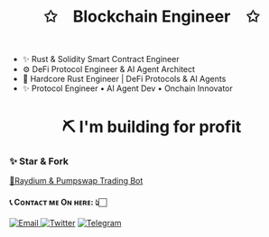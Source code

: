 <!--
### ⭐Star & 🍴Fork
-->
<p align="center">
    <h1 align="center">✩&emsp;Blockchain Engineer&emsp;✩</h1>
</p>
<br>

</div>

- ✨ Rust & Solidity Smart Contract Engineer
- ⚙️ DeFi Protocol Engineer & AI Agent Architect
- 🚀 Hardcore Rust Engineer | DeFi Protocols & AI Agents
- ✨ Protocol Engineer • AI Agent Dev • Onchain Innovator




<h1 style="text-align : center"> ⛏ I'm building for profit </h1>

<h3>✨ Star & Fork</h3>
<a href="https://github.com/kinexbt/raydium-pumpswap-trade-bot">💊Raydium & Pumpswap Trading Bot</a>

<h4> 📞 Cᴏɴᴛᴀᴄᴛ ᴍᴇ Oɴ ʜᴇʀᴇ: 👆🏻 </h4>

<div style={{display : flex ; justify-content : space-evenly}}> 
    <a href="mailto:piter.jb0817@gmail.com" target="_blank">
        <img alt="Email"
        src="https://img.shields.io/badge/Email-00599c?style=for-the-badge&logo=gmail&logoColor=white"/>
    </a>
     <a href="https://x.com/kinexbt" target="_blank"><img alt="Twitter"
        src="https://img.shields.io/badge/Twitter-000000?style=for-the-badge&logo=x&logoColor=white"/></a>
<!--      <a href="https://discordapp.com/users/471524111512764447" target="_blank"><img alt="Discord"
        src="https://img.shields.io/badge/Discord-7289DA?style=for-the-badge&logo=discord&logoColor=white"/></a>  -->
    <a href="https://t.me/kinexbt" target="_blank"><img alt="Telegram"
        src="https://img.shields.io/badge/Telegram-26A5E4?style=for-the-badge&logo=telegram&logoColor=white"/></a>
</div>

<!--
**anti-dominator/anti-dominator** is a ✨ _special_ ✨ repository because its `README.md` (this file) appears on your GitHub profile.

Here are some ideas to get you started:

- 🔭 I’m currently working on ...
- 🌱 I’m currently learning ...
- 👯 I’m looking to collaborate on ...
- 🤔 I’m looking for help with ...
- 💬 Ask me about ...
- 📫 How to reach me: ...
- 😄 Pronouns: ...
- ⚡ Fun fact: ...
-->
